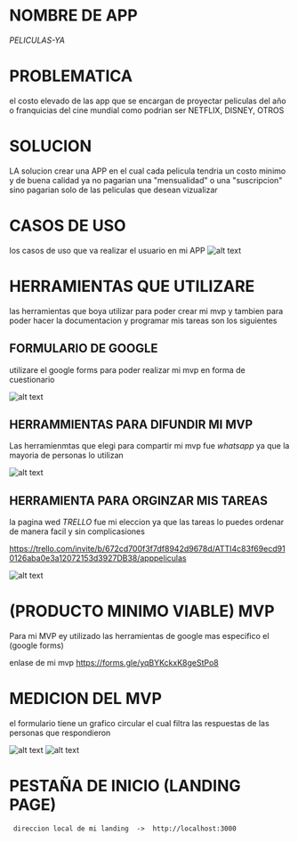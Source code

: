 # NOMBRE DE APP
   *PELICULAS-YA*
# PROBLEMATICA
el costo elevado de  las app que se encargan de proyectar peliculas del año o franquicias 
del cine mundial  como podrian ser NETFLIX, DISNEY, OTROS

# SOLUCION
LA solucion crear una APP en el cual cada pelicula tendria un costo minimo y de buena calidad
ya no pagarian una "mensualidad" o una "suscripcion" sino pagarian solo de las peliculas que desean
vizualizar 
# CASOS DE USO
los casos de uso que va realizar el usuario en mi APP
![alt text](image.png)

# HERRAMIENTAS QUE UTILIZARE
las herramientas que boya utilizar para poder crear mi mvp y tambien para poder hacer la documentacion 
y programar mis tareas son los siguientes 

## FORMULARIO DE GOOGLE
utilizare el google forms  para poder realizar mi mvp 
en forma de cuestionario 

![alt text](image-1.png)

## HERRAMMIENTAS PARA DIFUNDIR MI MVP
Las herramienmtas que elegi para compartir mi mvp 
fue *whatsapp* ya que la mayoria de personas lo utilizan

![alt text](image-3.png)
## HERRAMIENTA PARA ORGINZAR MIS TAREAS 
la pagina wed *TRELLO* fue mi eleccion ya que las tareas lo puedes ordenar de manera facil 
y sin complicasiones 

https://trello.com/invite/b/672cd700f3f7df8942d9678d/ATTI4c83f69ecd910126aba0e3a12072153d3927DB38/apppeliculas

![alt text](image-5.png)
# (PRODUCTO MINIMO VIABLE) MVP
Para mi MVP ey utilizado las herramientas de google mas especifico 
el (google forms)

 enlase de mi mvp   https://forms.gle/yqBYKckxK8geStPo8

# MEDICION DEL MVP
el formulario tiene un grafico circular el cual filtra las respuestas 
de las personas que respondieron

![alt text](image-6.png)
![alt text](image-7.png)
# PESTAÑA DE INICIO (LANDING PAGE)

     direccion local de mi landing  ->  http://localhost:3000